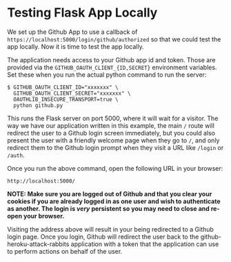 # Testing Flask App Locally

We set up the Github App to use a callback of `https://localhost:5000/login/github/authorized`
so that we could test the app locally. Now it is time to test the app locally.

The application needs access to your Github app id and token. Those are provided 
via the `GITHUB_OAUTH_CLIENT_{ID,SECRET}` environment variables. Set these 
when you run the actual python command to run the server:

```
$ GITHUB_OAUTH_CLIENT_ID="xxxxxxx" \
  GITHUB_OAUTH_CLIENT_SECRET="xxxxxxx" \
  OAUTHLIB_INSECURE_TRANSPORT=true \
  python github.py
```

This runs the Flask server on port 5000, where it will wait for a visitor.
The way we have our application written in this example, the main `/` route
will redirect the user to a Github login screen immediately, but you could 
also present the user with a friendly welcome page when they go to `/`, 
and only redirect them to the Github login prompt when they visit a 
URL like `/login` or `/auth`.

Once you run the above command, open the following URL in your browser:

```
http://localhost:5000/
```

**NOTE: Make sure you are logged out of Github and that you clear your cookies 
if you are already logged in as one user and wish to authenticate as another.
The login is _very_ persistent so you may need to close and re-open your browser.**

Visiting the address above will result in your being redirected to a Github
login page. Once you login, Github will redirect the user back to the 
github-heroku-attack-rabbits application with a token that the application 
can use to perform actions on behalf of the user.

